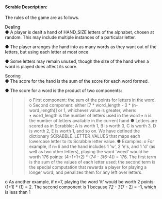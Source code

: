 
#### Scrable Description: 

The rules of the game are as follows. 

Dealing  
● A player is dealt a hand of HAND_SIZE letters of the alphabet, chosen at random.
  This may include multiple instances of a particular letter.  
  
● The player arranges the hand into as many words as they want out of the letters, but
  using each letter at most once.  
  
● Some letters may remain unused, though the size of the hand when a word is played
  does affect its score.  
  
Scoring  
● The score for the hand is the sum of the score for each word formed.  

● The score for a word is the product​ of two components:  
  >>o First component: the sum of the points for letters in the word.  
  >>o Second component: either [7 * word_length - 3 * (n-word_length)] or 1, whichever value is greater, where:  
  >>▪ word_length is the number of letters used in the word
  >>▪ n is the number of letters available in the current hand
● Letters are scored as in Scrabble; A is worth 1, B is worth 3, C is worth 3, D is worth
2, E is worth 1, and so on. We have defined the dictionary SCRABBLE_LETTER_VALUES
that maps each lowercase letter to its Scrabble letter value.
● Examples:
  o For example, if n=6 and the hand includes 1 'w', 2 'e's, and 1 'd' (as well as
  two other letters), playing the word 'weed' would be worth 176 points:
  (4+1+1+2) * (7*4 - 3*(6-4)) = 176. The first term is the sum of the values
  of each letter used; the second term is the special computation that rewards
  a player for playing a longer word, and penalizes them for any left over
  letters.
  
  o As another example, if n=7, playing the word 'it' would be worth 2 points:
  (1+1) * (1) = 2. The second component is 1 because 7*2 - 3*(7 - 2) = -1,
  which is less than 1
